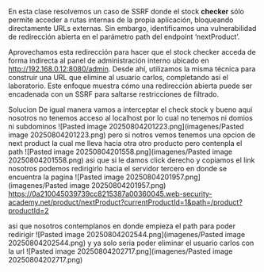 En esta clase resolvemos un caso de SSRF donde el stock **checker** sólo permite acceder a rutas internas de la propia aplicación, bloqueando directamente URLs externas. Sin embargo, identificamos una vulnerabilidad de redirección abierta en el parámetro path del endpoint ‘nextProduct’.

Aprovechamos esta redirección para hacer que el stock checker acceda de forma indirecta al panel de administración interno ubicado en http://192.168.0.12:8080/admin. Desde ahí, utilizamos la misma técnica para construir una URL que elimine al usuario carlos, completando así el laboratorio. Este enfoque muestra cómo una redirección abierta puede ser encadenada con un SSRF para saltarse restricciones de filtrado.

Solucion
De igual manera vamos a interceptar el check stock
y bueno aqui nosotros no tenemos acceso al localhost por lo cual no tenemos ni domios ni subdominos
![Pasted image 20250804201223.png](imagenes/Pasted image 20250804201223.png)
pero si notros vemos tenemos una opcion de next product la cual me lleva hacia otra otro producto pero contenpla el path
![Pasted image 20250804201558.png](imagenes/Pasted image 20250804201558.png)
asi que si le damos click derecho y copiamos el link nosotros podemos redirigirlo hacia el servidor tercero en donde se encuentra la pagina
![Pasted image 20250804201957.png](imagenes/Pasted image 20250804201957.png)
https://0a210045039739cc8215387a00360045.web-security-academy.net/product/nextProduct?currentProductId=1&path=/product?productId=2

asi que  nosotros contemplanos en donde empieza el path para poder redirigir
![Pasted image 20250804202544.png](imagenes/Pasted image 20250804202544.png)
y ya solo seria poder eliminar el usuario carlos con la url
![Pasted image 20250804202717.png](imagenes/Pasted image 20250804202717.png)

